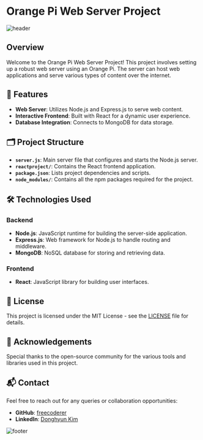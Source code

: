# Orange Pi Web Server Project

![header](https://capsule-render.vercel.app/api?type=waving&color=7F7FD5&text=Orange%20Pi%20Web%20Server&height=100&fontSize=40&fontColor=ffffff)

## Overview
Welcome to the Orange Pi Web Server Project! This project involves setting up a robust web server using an Orange Pi. The server can host web applications and serve various types of content over the internet.

## 🚀 Features
- **Web Server**: Utilizes Node.js and Express.js to serve web content.
- **Interactive Frontend**: Built with React for a dynamic user experience.
- **Database Integration**: Connects to MongoDB for data storage.

## 🗂 Project Structure
- **`server.js`**: Main server file that configures and starts the Node.js server.
- **`reactproject/`**: Contains the React frontend application.
- **`package.json`**: Lists project dependencies and scripts.
- **`node_modules/`**: Contains all the npm packages required for the project.

## 🛠 Technologies Used
### Backend
- **Node.js**: JavaScript runtime for building the server-side application.
- **Express.js**: Web framework for Node.js to handle routing and middleware.
- **MongoDB**: NoSQL database for storing and retrieving data.

### Frontend
- **React**: JavaScript library for building user interfaces.

## 📜 License
This project is licensed under the MIT License - see the [LICENSE](LICENSE) file for details.

## 🙏 Acknowledgements
Special thanks to the open-source community for the various tools and libraries used in this project.

## 📬 Contact
Feel free to reach out for any queries or collaboration opportunities:
- **GitHub**: [freecoderer](https://github.com/freecoderer)
- **LinkedIn**: [Donghyun Kim](https://www.linkedin.com/in/kdh1999dev)


![footer](https://capsule-render.vercel.app/api?section=footer&type=waving&color=7F7FD5)
